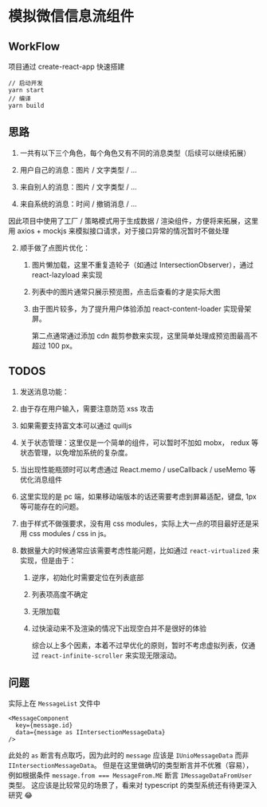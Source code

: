 # 模拟微信信息流组件

## WorkFlow
项目通过 create-react-app 快速搭建
```
// 启动开发
yarn start
// 编译
yarn build
```

## 思路

1. 一共有以下三个角色，每个角色又有不同的消息类型（后续可以继续拓展）

  1. 用户自己的消息：图片 / 文字类型 / ...

  2. 来自别人的消息：图片 / 文字类型 / ...

  3. 来自系统的消息：时间 / 撤销消息 / ...

  因此项目中使用了工厂 / 策略模式用于生成数据 / 渲染组件，方便将来拓展，这里用 axios + mockjs 来模拟接口请求，对于接口异常的情况暂时不做处理

2. 顺手做了点图片优化：

   1. 图片懒加载，这里不重复造轮子（如通过 IntersectionObserver），通过 react-lazyload 来实现

   2. 列表中的图片通常只展示预览图，点击后查看的才是实际大图

   3. 由于图片较多，为了提升用户体验添加 react-content-loader 实现骨架屏。

      第二点通常通过添加 cdn 裁剪参数来实现，这里简单处理成预览图最高不超过 100 px。

## TODOS

1. 发送消息功能：

  1. 由于存在用户输入，需要注意防范 xss 攻击
  
  2. 如果需要支持富文本可以通过 quilljs
  
2. 关于状态管理：这里仅是一个简单的组件，可以暂时不加如 mobx， redux 等状态管理，以免增加系统的复杂度。

3. 当出现性能瓶颈时可以考虑通过 React.memo / useCallback / useMemo 等优化消息组件

4. 这里实现的是 pc 端，如果移动端版本的话还需要考虑到屏幕适配，键盘, 1px等可能存在的问题。

5. 由于样式不做强要求，没有用 css modules，实际上大一点的项目最好还是采用 css modules / css in js。

6. 数据量大的时候通常应该需要考虑性能问题，比如通过 `react-virtualized` 来实现，但是由于：

   1. 逆序，初始化时需要定位在列表底部

   2. 列表项高度不确定

   3. 无限加载

   4. 过快滚动来不及渲染的情况下出现空白并不是很好的体验

      综合以上多个因素，本着不过早优化的原则，暂时不考虑虚拟列表，仅通过 `react-infinite-scroller` 来实现无限滚动。

## 问题

实际上在 `MessageList` 文件中

```
<MessageComponent
  key={message.id}
  data={message as IIntersectionMessageData}
/>
```

此处的 `as` 断言有点取巧，因为此时的 `message` 应该是 `IUnioMessageData` 而非 `IIntersectionMessageData`。
但是在这里做确切的类型断言并不优雅（容易），例如根据条件 `message.from === MessageFrom.ME` 断言 `IMessageDataFromUser` 类型。
这应该是比较常见的场景了，看来对 typescript 的类型系统还有待更深入研究 😂
